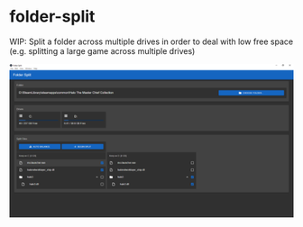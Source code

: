 # folder-split
WIP: Split a folder across multiple drives in order to deal with low free space (e.g. splitting a large game across multiple drives)

![A recent Folder Split UI screenshot](https://raw.githubusercontent.com/bhegde8/folder-split/master/recentUI.png)
